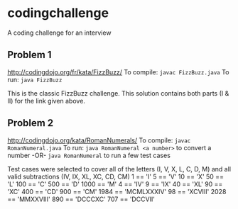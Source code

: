 # codingchallenge
A coding challenge for an interview

## Problem 1
http://codingdojo.org/fr/kata/FizzBuzz/
To compile:
`javac FizzBuzz.java`
To run:
`java FizzBuzz`

This is the classic FizzBuzz challenge. This solution contains both parts (I & II) for the link given above. 

## Problem 2
http://codingdojo.org/kata/RomanNumerals/
To compile:
`javac RomanNumeral.java`
To run:
`java RomanNumeral <a number>` to convert a number
-OR-
`java RomanNumeral` to run a few test cases

Test cases were selected to cover all of the letters (I, V, X, L, C, D, M) and all valid subtractions (IV, IX, XL, XC, CD, CM)
1 == 'I'
5 == 'V'
10 == 'X'
50 == 'L'
100 == 'C'
500 == 'D'
1000 == 'M'
4 == 'IV'
9 == 'IX'
40 == 'XL'
90 == 'XC'
400 == 'CD'
900 == 'CM'
1984 == 'MCMLXXXIV'
98 == 'XCVIII'
2028 == 'MMXXVIII'
890 == 'DCCCXC'
707 == 'DCCVII'
